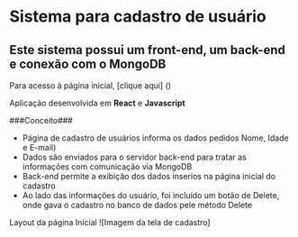 # Sistema para cadastro de usuário #
## Este sistema possui um front-end, um back-end e conexão com o MongoDB ##

Para acesso à página inicial, [clique aqui] ()

Aplicação desenvolvida em **React** e **Javascript**

###Conceito###
* Página de cadastro de usuários informa os dados pedidos Nome, Idade e E-mail)
* Dados são enviados para o servidor back-end para tratar as informações com comunicação via MongoDB
* Back-end permite a exibição dos dados inserios na página inicial do cadastro
* Ao lado das informações do usuário, foi incluído um botão de Delete, onde gava o cadastro no banco de dados pele método Delete

Layout da página Inicial
![Imagem da tela de cadastro]

